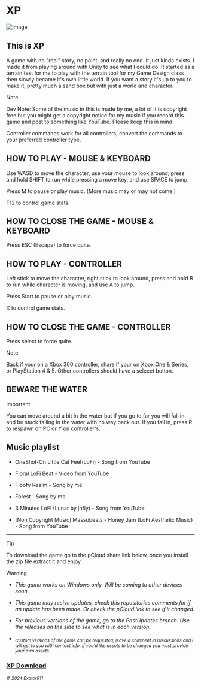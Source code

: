 # XP

![image](https://media.discordapp.net/attachments/1155841019926036591/1318954240864948234/XP-b.png?ex=6764335c&is=6762e1dc&hm=f8caafae487fd8166ca900c9d5d484404f16c0ead1fb87b2cb9f88cb906376c2&=&format=webp&quality=lossless&width=1013&height=570)

## This is XP

A game with no "real" story, no point, and really no end. It just kinda exists. I made it from playing around with Unity to see what I could do. It started as a terrain test for me to play with the terrain tool for my Game Design class then slowly became it's own little world. If you want a story it's up to you to make it, pretty much a sand box but with just a world and character.

> [!NOTE]
> Dev Note:
> Some of the music in this is made by me, a lot of it is copyright free but you might get a copyright notice for my music if you record this game and post to something like YouTube.  Please keep this in mind.
> 
> Controller commands work for all controllers, convert the commands to your preferred controller type.

## HOW TO PLAY - MOUSE & KEYBOARD

Use WASD to move the character, use your mouse to look around, press and hold SHIFT to run while pressing a move key, and use SPACE to jump

Press M to pause or play music. (More music may or may not come.)

F12 to control game stats.

## HOW TO CLOSE THE GAME - MOUSE & KEYBOARD 

Press ESC (Escape) to force quite.


## HOW TO PLAY - CONTROLLER

Left stick to move the character, right stick to look around, press and hold B to run while character is moving, and use A to jump.

Press Start to pause or play music.

X to control game stats.


## HOW TO CLOSE THE GAME - CONTROLLER

Press select to force quite.
> [!NOTE]
> Back if your on a Xbox 360 controller, share if your on Xbox One & Series, or PlayStation 4 & 5. Other controllers should have a selecet button.


## BEWARE THE WATER
> [!IMPORTANT]
> You can move around a bit in the water but if you go to far you will fall in and be stuck falling in the water with no way back out. If you fall in, press R to respawn on PC or Y on controller's.

## Music playlist

- OneShot-On Little Cat Feet(LoFi) - Song from YouTube

- Floral LoFi Beat - Video from YouTube

- Floofy Realm - Song by me

- Forest - Song by me

- 3 Minutes LoFi (Lunar by jhfly) - Song from YouTube

- [Non Copyright Music] Massobeats - Honey Jam (LoFi Aesthetic Music) - Song from YouTube

--------------------------------------------------------------------------------------------

>[!TIP]
> To download the game go to the pCloud share link below, once you install the zip file extract it and enjoy

>[!WARNING]
> - *This game works on Windows only. Will be coming to other devices soon.*
>
> - *This game may recive updates, check this repositories comments for if an update has been made. Or check the pCloud link to see if it changed.*
>
> - *For previous versions of the game, go to the PastUpdates branch. Use the releases on the side to see what is in each version.*
>
> - *<sub>Custom versions of the game can be requested, leave a comment in Discussions and I will get to you with contact info.  If you'd like assets to be changed you must provide your own assets.</sub>*


### **[XP Download](http://u.pc.cd/CXXrtalK)**

*<sub>© 2024 Exator911</sub>*
